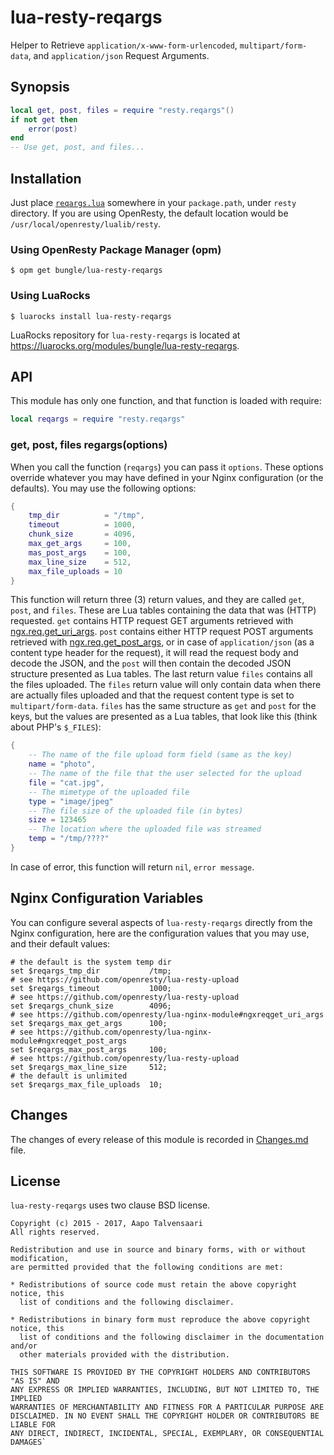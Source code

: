 # lua-resty-reqargs

Helper to Retrieve `application/x-www-form-urlencoded`, `multipart/form-data`, and `application/json` Request Arguments.

## Synopsis

```lua
local get, post, files = require "resty.reqargs"()
if not get then
    error(post)
end
-- Use get, post, and files...
```

## Installation

Just place [`reqargs.lua`](https://github.com/bungle/lua-resty-reqargs/blob/master/lib/resty/reqargs.lua)
somewhere in your `package.path`, under `resty` directory. If you are using OpenResty, the default location
would be `/usr/local/openresty/lualib/resty`.

### Using OpenResty Package Manager (opm)

```Shell
$ opm get bungle/lua-resty-reqargs
```

### Using LuaRocks

```Shell
$ luarocks install lua-resty-reqargs
```

LuaRocks repository for `lua-resty-reqargs` is located at https://luarocks.org/modules/bungle/lua-resty-reqargs.

## API

This module has only one function, and that function is loaded with require:

```lua
local reqargs = require "resty.reqargs"
```

### get, post, files regargs(options)

When you call the function (`reqargs`) you can pass it `options`. These
options override whatever you may have defined in your Nginx configuration
(or the defaults). You may use the following options:

```lua
{
    tmp_dir          = "/tmp",
    timeout          = 1000,
    chunk_size       = 4096,
    max_get_args     = 100,
    mas_post_args    = 100,
    max_line_size    = 512,
    max_file_uploads = 10
}
```

This function will return three (3) return values, and they are called
`get`, `post`,  and `files`. These are Lua tables containing the data
that was (HTTP) requested. `get` contains HTTP request GET arguments
retrieved with [ngx.req.get_uri_args](https://github.com/openresty/lua-nginx-module#ngxreqget_uri_args).
`post` contains either HTTP request POST arguments retrieved with
[ngx.req.get_post_args](https://github.com/openresty/lua-nginx-module#ngxreqget_post_args),
or in case of `application/json` (as a content type header for the request),
it will read the request body and decode the JSON, and the `post` will
then contain the decoded JSON structure presented as Lua tables. The
last return value `files` contains all the files uploaded. The `files`
return value will only contain data when there are actually files uploaded
and that the request content type is set to `multipart/form-data`. `files`
has the same structure as `get` and `post` for the keys, but the values
are presented as a Lua tables, that look like this (think about PHP's `$_FILES`):

```lua
{
    -- The name of the file upload form field (same as the key)
    name = "photo",
    -- The name of the file that the user selected for the upload
    file = "cat.jpg",
    -- The mimetype of the uploaded file
    type = "image/jpeg"
    -- The file size of the uploaded file (in bytes)
    size = 123465
    -- The location where the uploaded file was streamed
    temp = "/tmp/????"
}
```

In case of error, this function will return `nil`, `error message`.

## Nginx Configuration Variables

You can configure several aspects of `lua-resty-reqargs` directly from
the Nginx configuration, here are the configuration values that you may
use, and their default values:

```nginx
# the default is the system temp dir
set $reqargs_tmp_dir           /tmp;
# see https://github.com/openresty/lua-resty-upload
set $reqargs_timeout           1000;
# see https://github.com/openresty/lua-resty-upload
set $reqargs_chunk_size        4096;
# see https://github.com/openresty/lua-nginx-module#ngxreqget_uri_args
set $reqargs_max_get_args      100;
# see https://github.com/openresty/lua-nginx-module#ngxreqget_post_args
set $reqargs_max_post_args     100;
# see https://github.com/openresty/lua-resty-upload
set $reqargs_max_line_size     512;  
# the default is unlimited
set $reqargs_max_file_uploads  10;
```

## Changes

The changes of every release of this module is recorded in [Changes.md](https://github.com/bungle/lua-resty-reqargs/blob/master/Changes.md) file.

## License

`lua-resty-reqargs` uses two clause BSD license.

```
Copyright (c) 2015 - 2017, Aapo Talvensaari
All rights reserved.

Redistribution and use in source and binary forms, with or without modification,
are permitted provided that the following conditions are met:

* Redistributions of source code must retain the above copyright notice, this
  list of conditions and the following disclaimer.

* Redistributions in binary form must reproduce the above copyright notice, this
  list of conditions and the following disclaimer in the documentation and/or
  other materials provided with the distribution.

THIS SOFTWARE IS PROVIDED BY THE COPYRIGHT HOLDERS AND CONTRIBUTORS "AS IS" AND
ANY EXPRESS OR IMPLIED WARRANTIES, INCLUDING, BUT NOT LIMITED TO, THE IMPLIED
WARRANTIES OF MERCHANTABILITY AND FITNESS FOR A PARTICULAR PURPOSE ARE
DISCLAIMED. IN NO EVENT SHALL THE COPYRIGHT HOLDER OR CONTRIBUTORS BE LIABLE FOR
ANY DIRECT, INDIRECT, INCIDENTAL, SPECIAL, EXEMPLARY, OR CONSEQUENTIAL DAMAGES`
